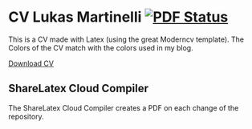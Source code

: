 # CV Lukas Martinelli [![PDF Status](https://www.sharelatex.com/github/repos/lukasmartinelli/cv/builds/latest/badge.svg)](https://www.sharelatex.com/github/repos/lukasmartinelli/cv/builds/latest/output.pdf)

This is a CV made with Latex (using the great Moderncv template). The Colors of the CV match with the colors used in my blog.

[Download CV](https://www.sharelatex.com/github/repos/lukasmartinelli/cv/builds/latest/output.pdf)

## ShareLatex Cloud Compiler
The ShareLatex Cloud Compiler creates a PDF on each change of the repository.
